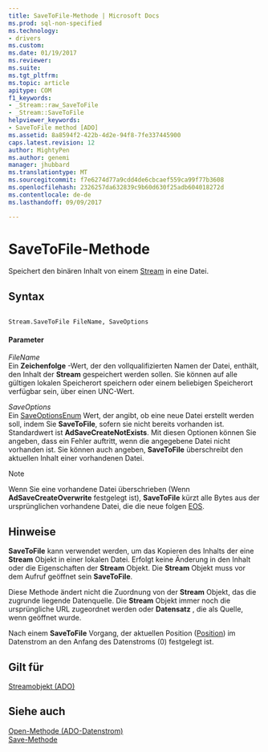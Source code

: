 ```yaml
---
title: SaveToFile-Methode | Microsoft Docs
ms.prod: sql-non-specified
ms.technology:
- drivers
ms.custom: 
ms.date: 01/19/2017
ms.reviewer: 
ms.suite: 
ms.tgt_pltfrm: 
ms.topic: article
apitype: COM
f1_keywords:
- _Stream::raw_SaveToFile
- _Stream::SaveToFile
helpviewer_keywords:
- SaveToFile method [ADO]
ms.assetid: 8a8594f2-422b-4d2e-94f8-7fe337445900
caps.latest.revision: 12
author: MightyPen
ms.author: genemi
manager: jhubbard
ms.translationtype: MT
ms.sourcegitcommit: f7e6274d77a9cdd4de6cbcaef559ca99f77b3608
ms.openlocfilehash: 2326257da632839c9b60d630f25adb604018272d
ms.contentlocale: de-de
ms.lasthandoff: 09/09/2017

---
```

# <a name="savetofile-method"></a>SaveToFile-Methode
Speichert den binären Inhalt von einem [Stream](../../../ado/reference/ado-api/stream-object-ado.md) in eine Datei.  
  
## <a name="syntax"></a>Syntax  
  
```  
  
Stream.SaveToFile FileName, SaveOptions  
```  
  
#### <a name="parameters"></a>Parameter  
 *FileName*  
 Ein **Zeichenfolge** -Wert, der den vollqualifizierten Namen der Datei, enthält, den Inhalt der **Stream** gespeichert werden sollen. Sie können auf alle gültigen lokalen Speicherort speichern oder einem beliebigen Speicherort verfügbar sein, über einen UNC-Wert.  
  
 *SaveOptions*  
 Ein [SaveOptionsEnum](../../../ado/reference/ado-api/saveoptionsenum.md) Wert, der angibt, ob eine neue Datei erstellt werden soll, indem Sie **SaveToFile**, sofern sie nicht bereits vorhanden ist. Standardwert ist **AdSaveCreateNotExists**. Mit diesen Optionen können Sie angeben, dass ein Fehler auftritt, wenn die angegebene Datei nicht vorhanden ist. Sie können auch angeben, **SaveToFile** überschreibt den aktuellen Inhalt einer vorhandenen Datei.  
  
> [!NOTE]
>  Wenn Sie eine vorhandene Datei überschrieben (Wenn **AdSaveCreateOverwrite** festgelegt ist), **SaveToFile** kürzt alle Bytes aus der ursprünglichen vorhandene Datei, die die neue folgen [EOS](../../../ado/reference/ado-api/eos-property.md).  
  
## <a name="remarks"></a>Hinweise  
 **SaveToFile** kann verwendet werden, um das Kopieren des Inhalts der eine **Stream** Objekt in einer lokalen Datei. Erfolgt keine Änderung in den Inhalt oder die Eigenschaften der **Stream** Objekt. Die **Stream** Objekt muss vor dem Aufruf geöffnet sein **SaveToFile**.  
  
 Diese Methode ändert nicht die Zuordnung von der **Stream** Objekt, das die zugrunde liegende Datenquelle. Die **Stream** Objekt immer noch die ursprüngliche URL zugeordnet werden oder **Datensatz** , die als Quelle, wenn geöffnet wurde.  
  
 Nach einem **SaveToFile** Vorgang, der aktuellen Position ([Position](../../../ado/reference/ado-api/position-property-ado.md)) im Datenstrom an den Anfang des Datenstroms (0) festgelegt ist.  
  
## <a name="applies-to"></a>Gilt für  
 [Streamobjekt (ADO)](../../../ado/reference/ado-api/stream-object-ado.md)  
  
## <a name="see-also"></a>Siehe auch  
 [Open-Methode (ADO-Datenstrom)](../../../ado/reference/ado-api/open-method-ado-stream.md)   
 [Save-Methode](../../../ado/reference/ado-api/save-method.md)
